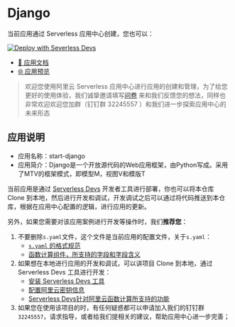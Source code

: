# Django

当前应用通过 Serverless 应用中心创建，您也可以：

[![Deploy with Severless Devs](https://img.alicdn.com/imgextra/i1/O1CN01w5RFbX1v45s8TIXPz_!!6000000006118-55-tps-95-28.svg)](https://fcnext.console.aliyun.com/applications/create?template={{模板名称}}) 

- [:book: 应用文档]({{应用的源代码地址}})
- [:globe_with_meridians: 应用预览]({{应用预览}})

> 欢迎您使用阿里云 Serverless 应用中心进行应用的创建和管理，为了给您更好的使用体验，我们诚挚邀请填写[问卷](https://survey.aliyun.com/apps/zhiliao/rYNa4yQPl) 来和我们反馈您的想法，同样也非常欢迎欢迎您加群（钉钉群 32245557 ）和我们进一步探索应用中心的未来形态

## 应用说明

- 应用名称：start-django
- 应用简介：Django是一个开放源代码的Web应用框架，由Python写成。采用了MTV的框架模式，即模型M，视图V和模版T

当前应用是通过 [Serverless Devs](https://github.com/Serverless-Devs/Serverless-Devs) 开发者工具进行部署，你也可以将本仓库 Clone 到本地，然后进行开发和调试，开发调试之后可以通过将代码推送到本仓库，根据在应用中心配置的逻辑，进行应用的更新。

另外，如果您需要对该应用案例进行开发等操作时，我们**推荐您**：
1. 不要删除`s.yaml`文件，这个文件是当前应用的配置文件，关于`s.yaml`：
    - [`s.yaml` 的格式规范](https://github.com/Serverless-Devs/Serverless-Devs/blob/master/docs/zh/yaml.md)
    - [函数计算组件，所支持的字段和字段含义](https://github.com/devsapp/fc/blob/main/docs/zh/yaml/readme.md)
2. 如果想在本地进行应用的开发和调试，可以讲项目 Clone 到本地，通过 Serverless Devs 工具进行开发：
    - [安装 Serverless Devs 工具](https://github.com/Serverless-Devs/Serverless-Devs/blob/master/docs/zh/install.md)
    - [配置阿里云密钥信息](https://github.com/devsapp/fc/blob/main/docs/zh/config.md)
    - [Serverless Devs针对阿里云函数计算所支持的功能](https://github.com/devsapp/fc#%E6%96%87%E6%A1%A3%E7%9B%B8%E5%85%B3)
3. 如果您在使用该项目的时，有任何疑惑都可以申请加入我们的钉钉群`32245557`，请求指导，或者给我们提相关的建议，帮助应用中心进一步完善；
